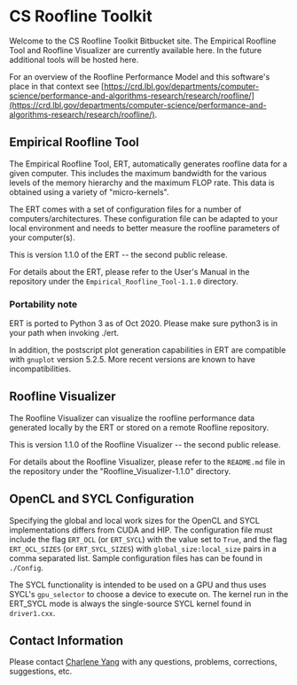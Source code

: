# CS Roofline Toolkit #

Welcome to the CS Roofline Toolkit Bitbucket site.  The Empirical Roofline Tool and Roofline Visualizer are currently available here.
In the future additional tools will be hosted here.  

For an overview of the Roofline Performance Model and this software's place in that context see
[https://crd.lbl.gov/departments/computer-science/performance-and-algorithms-research/research/roofline/](https://crd.lbl.gov/departments/computer-science/performance-and-algorithms-research/research/roofline/).

## Empirical Roofline Tool ##

The Empirical Roofline Tool, ERT, automatically generates roofline data
for a given computer.  This includes the maximum bandwidth for the various
levels of the memory hierarchy and the maximum FLOP rate.  This data is
obtained using a variety of "micro-kernels".

The ERT comes with a set of configuration files for a number of
computers/architectures.  These configuration file can be adapted to your
local environment and needs to better measure the roofline parameters of
your computer(s).

This is version 1.1.0 of the ERT -- the second public release.

For details about the ERT, please refer to the User's Manual in the
repository under the `Empirical_Roofline_Tool-1.1.0` directory.

### Portability note
ERT is ported to Python 3 as of Oct 2020. Please make sure python3 is in your path when invoking ./ert.

In addition, the postscript plot generation capabilities in ERT are compatible with `gnuplot` version 5.2.5. More recent versions are known to have incompatibilities.

## Roofline Visualizer ##

The Roofline Visualizer can visualize the roofline performance data
generated locally by the ERT or stored on a remote Roofline repository.

This is version 1.1.0 of the Roofline Visualizer -- the second public release.

For details about the Roofline Visualizer, please refer to the `README.md`
file in the repository under the "Roofline_Visualizer-1.1.0" directory.

## OpenCL and SYCL Configuration ##

Specifying the global and local work sizes for the OpenCL and SYCL implementations differs from CUDA and HIP. The configuration file must
include the flag `ERT_OCL` (or `ERT_SYCL`) with the value set to `True`, and the flag `ERT_OCL_SIZES` (or `ERT_SYCL_SIZES`) with `global_size:local_size` pairs in a comma separated list. Sample configuration files has can be found in `./Config`.

The SYCL functionality is intended to be used on a GPU and thus uses SYCL's `gpu_selector` to choose a device to execute on. The kernel run in the ERT_SYCL mode is always the single-source SYCL kernel found in `driver1.cxx`.

## Contact Information ##

Please contact [Charlene Yang](mailto:CJYang@lbl.gov) with any questions, problems, corrections, suggestions, etc.
